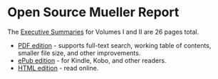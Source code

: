 # Open Source Mueller Report

The [Executive Summaries](http://opensourcemuellerreport.com/summary) for Volumes I and II are 26 pages total.

- [PDF edition](http://opensourcemuellerreport.com/mueller-report-summaries.pdf) - supports full-text search, working table of contents, smaller file size, and other improvements.
- [ePub edition](http://opensourcemuellerreport.com/mueller-report-summaries.epub) - for Kindle, Kobo, and other readers.
- [HTML edition](http://opensourcemuellerreport.com/mueller-report-summaries.html) - read online.
